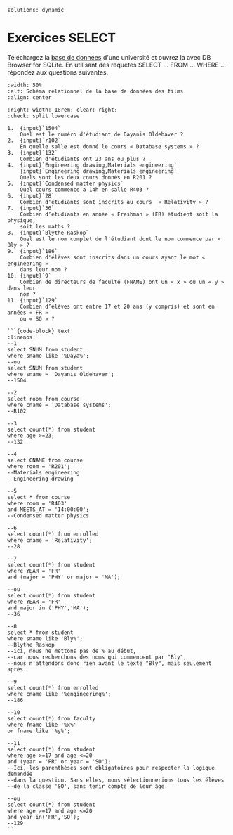 <!-- Copyright 2025 Maxime Jan <maxime.jan@edufr.ch> -->
<!-- SPDX-License-Identifier: CC-BY-NC-SA-4.0 -->

```{metadata}
solutions: dynamic
```
# Exercices SELECT

Téléchargez la [base de données](university_pk_fk.db) d'une université et ouvrez la avec DB Browser for SQLite. En utilisant des requêtes SELECT ... FROM ... WHERE ... répondez aux questions suivantes.

```{image} images/university_schema.png
:width: 50%
:alt: Schéma relationnel de la base de données des films
:align: center
```


```{role} input(quiz-input)
:right: width: 18rem; clear: right;
:check: split lowercase
```

```{quiz}
1.  {input}`1504`
    Quel est le numéro d'étudiant de Dayanis Oldehaver ?
2.  {input}`r102`
    En quelle salle est donné le cours « Database systems » ?
3.  {input}`132`
    Combien d'étudiants ont 23 ans ou plus ?
4.  {input}`Engineering drawing,Materials engineering`
    {input}`Engineering drawing,Materials engineering`
    Quels sont les deux cours donnés en R201 ?
5.  {input}`Condensed matter physics`
    Quel cours commence à 14h en salle R403 ?
6.  {input}`28`
    Combien d'étudiants sont inscrits au cours  « Relativity » ?
7.  {input}`36`
    Combien d’étudiants en année « Freshman » (FR) étudient soit la physique,
    soit les maths ?
8.  {input}`Blythe Raskop`
    Quel est le nom complet de l'étudiant dont le nom commence par « Bly » ?
9.  {input}`186`
    Combien d'élèves sont inscrits dans un cours ayant le mot « engineering »
    dans leur nom ?
10. {input}`9`
    Combien de directeurs de faculté (FNAME) ont un « x » ou un « y » dans leur
    nom ?
11. {input}`129`
    Combien d’élèves ont entre 17 et 20 ans (y compris) et sont en années « FR »
    ou « SO » ?
```

````{solution}
```{code-block} text
:linenos:
--1
select SNUM from student
where sname like '%Daya%';
--ou
select SNUM from student
where sname = 'Dayanis Oldehaver';
--1504

--2
select room from course
where cname = 'Database systems';
--R102

--3
select count(*) from student
where age >=23;
--132

--4
select CNAME from course
where room = 'R201';
--Materials engineering
--Engineering drawing

--5
select * from course
where room = 'R403'
and MEETS_AT = '14:00:00';
--Condensed matter physics

--6
select count(*) from enrolled
where cname = 'Relativity';
--28

--7
select count(*) from student
where YEAR = 'FR'
and (major = 'PHY' or major = 'MA');

--ou
select count(*) from student
where YEAR = 'FR'
and major in ('PHY','MA');
--36

--8
select * from student
where sname like 'Bly%';
--Blythe Raskop
--ici, nous ne mettons pas de % au début, 
--car nous recherchons des noms qui commencent par "Bly", 
--nous n'attendons donc rien avant le texte "Bly", mais seulement après.

--9
select count(*) from enrolled
where cname like '%engineering%';
--186

--10
select count(*) from faculty
where fname like '%x%'
or fname like '%y%';

--11
select count(*) from student
where age >=17 and age <=20
and (year = 'FR' or year = 'SO');
--Ici, les parenthèses sont obligatoires pour respecter la logique demandée 
--dans la question. Sans elles, nous sélectionnerions tous les élèves 
--de la classe 'SO', sans tenir compte de leur âge.

--ou
select count(*) from student
where age >=17 and age <=20
and year in('FR','SO');
--129
```

````

<!-- pour 7 select count(*) from student
join enrolled on student.SNUM = enrolled.SNUM
where student.YEAR = 'FR'
and cname like '%math%'
or cname like '%physics%' -->